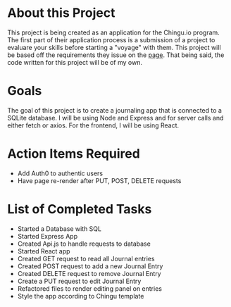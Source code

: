 # About this Project

This project is being created as an application for the Chingu.io program. The first part of their application process is a submission of a project to evaluare your skills before starting a "voyage" with them. This project will be based off the requirements they issue on the [page](https://github.com/chingu-voyages/soloproject-tier3-journal-app). That being said, the code written for this project will be of my own.

# Goals

The goal of this project is to create a journaling app that is connected to a SQLite database. I will be using Node and Express and for server calls and either fetch or axios. For the frontend, I will be using React. 

# Action Items Required

* Add Auth0 to authentic users
* Have page re-render after PUT, POST, DELETE requests

# List of Completed Tasks

* Started a Database with SQL
* Started Express App
* Created Api.js to handle requests to database
* Started React app
* Created GET request to read all Journal entries
* Created POST request to add a new Journal Entry
* Created DELETE request to remove Journal Entry
* Create a PUT request to edit Journal Entry
* Refactored files to render editing panel on entries
* Style the app according to Chingu template

